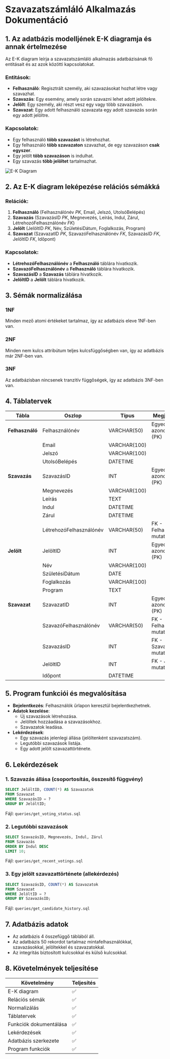 
# Szavazatszámláló Alkalmazás Dokumentáció

## 1. Az adatbázis modelljének E-K diagramja és annak értelmezése

Az E-K diagram leírja a szavazatszámláló alkalmazás adatbázisának fő entitásait és az azok közötti kapcsolatokat.

### Entitások:
- **Felhasználó**: Regisztrált személy, aki szavazásokat hozhat létre vagy szavazhat.
- **Szavazás**: Egy esemény, amely során szavazni lehet adott jelöltekre.
- **Jelölt**: Egy személy, aki részt vesz egy vagy több szavazáson.
- **Szavazat**: Egy adott felhasználó szavazata egy adott szavazás során egy adott jelöltre.

### Kapcsolatok:
- Egy felhasználó **több szavazást** is létrehozhat.
- Egy felhasználó **több szavazaton** szavazhat, de egy szavazáson **csak egyszer**.
- Egy jelölt **több szavazáson** is indulhat.
- Egy szavazás **több jelöltet** tartalmazhat.

![E-K Diagram](ek-diagram.png)

## 2. Az E-K diagram leképezése relációs sémákká

### Relációk:
1. **Felhasználó** (Felhasználónév *PK*, Email, Jelszó, UtolsóBelépés)
2. **Szavazás** (SzavazásID *PK*, Megnevezés, Leírás, Indul, Zárul, LétrehozóFelhasználónév *FK*)
3. **Jelölt** (JelöltID *PK*, Név, SzületésiDátum, Foglalkozás, Program)
4. **Szavazat** (SzavazatID *PK*, SzavazóFelhasználónév *FK*, SzavazásID *FK*, JelöltID *FK*, Időpont)

### Kapcsolatok:
- **LétrehozóFelhasználónév** a **Felhasználó** táblára hivatkozik.
- **SzavazóFelhasználónév** a **Felhasználó** táblára hivatkozik.
- **SzavazásID** a **Szavazás** táblára hivatkozik.
- **JelöltID** a **Jelölt** táblára hivatkozik.

## 3. Sémák normalizálása

### 1NF
Minden mező atomi értékeket tartalmaz, így az adatbázis eleve 1NF-ben van.

### 2NF
Minden nem kulcs attribútum teljes kulcsfüggőségben van, így az adatbázis már 2NF-ben van.

### 3NF
Az adatbázisban nincsenek tranzitív függőségek, így az adatbázis 3NF-ben van.

## 4. Táblatervek

| Tábla         | Oszlop             | Típus          | Megjegyzés                        |
|---------------|--------------------|----------------|------------------------------------|
| **Felhasználó** | Felhasználónév     | VARCHAR(50)    | Egyedi azonosító (PK)             |
|               | Email              | VARCHAR(100)   |                                   |
|               | Jelszó             | VARCHAR(100)   |                                   |
|               | UtolsóBelépés      | DATETIME       |                                   |
| **Szavazás**   | SzavazásID         | INT            | Egyedi azonosító (PK)             |
|               | Megnevezés         | VARCHAR(100)   |                                   |
|               | Leírás             | TEXT           |                                   |
|               | Indul             | DATETIME       |                                   |
|               | Zárul             | DATETIME       |                                   |
|               | LétrehozóFelhasználónév | VARCHAR(50) | FK - Felhasználóra mutat          |
| **Jelölt**     | JelöltID           | INT            | Egyedi azonosító (PK)             |
|               | Név                | VARCHAR(100)   |                                   |
|               | SzületésiDátum     | DATE           |                                   |
|               | Foglalkozás        | VARCHAR(100)   |                                   |
|               | Program            | TEXT           |                                   |
| **Szavazat**   | SzavazatID         | INT            | Egyedi azonosító (PK)             |
|               | SzavazóFelhasználónév | VARCHAR(50) | FK - Felhasználóra mutat          |
|               | SzavazásID         | INT            | FK - Szavazásra mutat             |
|               | JelöltID           | INT            | FK - Jelöltre mutat               |
|               | Időpont            | DATETIME       |                                   |

## 5. Program funkciói és megvalósítása

- **Bejelentkezés**: Felhasználók űrlapon keresztül bejelentkezhetnek.
- **Adatok kezelése**:
  - Új szavazások létrehozása.
  - Jelöltek hozzáadása a szavazásokhoz.
  - Szavazatok leadása.
- **Lekérdezések**:
  - Egy szavazás jelenlegi állása (jelöltenként szavazatszám).
  - Legutóbbi szavazások listája.
  - Egy adott jelölt szavazattörténete.

## 6. Lekérdezések

### 1. Szavazás állása (csoportosítás, összesítő függvény)
```sql
SELECT JelöltID, COUNT(*) AS Szavazatok
FROM Szavazat
WHERE SzavazásID = ?
GROUP BY JelöltID;
```
Fájl: `queries/get_voting_status.sql`

### 2. Legutóbbi szavazások
```sql
SELECT SzavazásID, Megnevezés, Indul, Zárul
FROM Szavazás
ORDER BY Indul DESC
LIMIT 10;
```
Fájl: `queries/get_recent_votings.sql`

### 3. Egy jelölt szavazattörténete (allekérdezés)
```sql
SELECT SzavazásID, COUNT(*) AS Szavazatok
FROM Szavazat
WHERE JelöltID = ?
GROUP BY SzavazásID;
```
Fájl: `queries/get_candidate_history.sql`

## 7. Adatbázis adatok

- Az adatbázis 4 összefüggő táblából áll.
- Az adatbázis 50 rekordot tartalmaz mintafelhasználókkal, szavazásokkal, jelöltekkel és szavazatokkal.
- Az integritás biztosított kulcsokkal és külső kulcsokkal.

## 8. Követelmények teljesítése

| Követelmény             | Teljesítés |
|-------------------------|------------|
| E-K diagram             | ✅          |
| Relációs sémák          | ✅          |
| Normalizálás            | ✅          |
| Táblatervek             | ✅          |
| Funkciók dokumentálása  | ✅          |
| Lekérdezések            | ✅          |
| Adatbázis szerkezete    | ✅          |
| Program funkciók        | ✅          |

